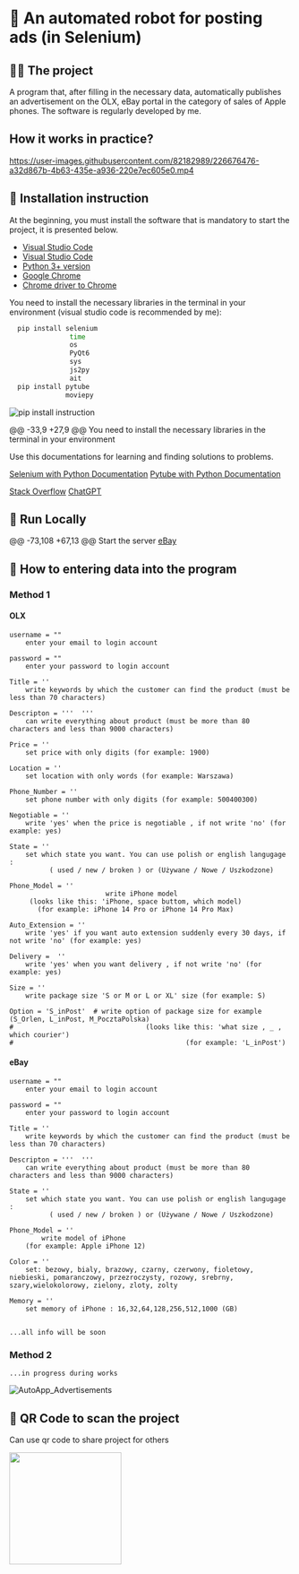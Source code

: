 # 🐍 An automated robot for posting ads (in Selenium) 

## 👨‍💻 The project 
A program that, after filling in the necessary data, automatically publishes an advertisement on the OLX, eBay portal in the category of sales of Apple phones. The software is regularly developed by me.

## How it works in practice?

https://user-images.githubusercontent.com/82182989/226676476-a32d867b-4b63-435e-a936-220e7ec605e0.mp4

## 💬 Installation instruction 
At the beginning, you must install the software that is mandatory to start the project, it is presented below.
 - [Visual Studio Code](https://code.visualstudio.com/docs/setup/windows)
 - [Visual Studio Code](https://code.visualstudio.com/docs/setup/windows)   
 - [Python 3+ version](https://realpython.com/installing-python/#how-to-install-python-on-windows)
 - [Google Chrome](https://www.google.com/intl/pl_pl/chrome/) 
 - [Chrome driver to Chrome](https://chromedriver.chromium.org/getting-started)


You need to install the necessary libraries in the terminal in your environment (visual studio code is recommended by me):

```bash
  pip install selenium
               time
               os 
               PyQt6
               sys
               js2py
               ait
  pip install pytube
              moviepy
```
![pip install instruction](https://user-images.githubusercontent.com/82182989/226630656-e2937091-8d83-48ff-9c6e-094fed5b6491.jpg)

@@ -33,9 +27,9 @@ You need to install the necessary libraries in the terminal in your environment

Use this documentations for learning and finding solutions to problems.

[Selenium with Python Documentation](https://selenium-python.readthedocs.io/)
[Pytube with Python Documentation](https://pytube.io/en/latest/)

[Stack Overflow](https://stackoverflow.com/)
[ChatGPT](https://openai.com/blog/chatgpt)


## 🔗 Run Locally
@@ -73,108 +67,13 @@ Start the server
[eBay](https://github.com/piotek8/Python_projects/blob/main/Automation_Bot/eBay_automation_login_py.py)


## 📁 How to entering data into the program
### Method 1
#### OLX

    username = ""
        enter your email to login account

    password = ""
        enter your password to login account

    Title = ''
        write keywords by which the customer can find the product (must be less than 70 characters)

    Descripton = '''  '''
        can write everything about product (must be more than 80 characters and less than 9000 characters)

    Price = '' 
        set price with only digits (for example: 1900)

    Location = '' 
        set location with only words (for example: Warszawa)

    Phone_Number = '' 
        set phone number with only digits (for example: 500400300)

    Negotiable = ''  
        write 'yes' when the price is negotiable , if not write 'no' (for example: yes)

    State = ''   
        set which state you want. You can use polish or english langugage : 
              ( used / new / broken ) or (Używane / Nowe / Uszkodzone)

    Phone_Model = ''                      
                            write iPhone model 
         (looks like this: 'iPhone, space buttom, which model) 
           (for example: iPhone 14 Pro or iPhone 14 Pro Max)

    Auto_Extension = ''  
        write 'yes' if you want auto extension suddenly every 30 days, if not write 'no' (for example: yes)

    Delivery =  '' 
        write 'yes' when you want delivery , if not write 'no' (for example: yes)

    Size = ''  
        write package size 'S or M or L or XL' size (for example: S)

    Option = 'S_inPost'  # write option of package size for example (S_Orlen, L_inPost, M_PocztaPolska) 
    #                                 (looks like this: 'what size , _ , which courier')
    #                                           (for example: 'L_inPost') 





#### eBay



    username = ""
        enter your email to login account

    password = ""
        enter your password to login account

    Title = ''
        write keywords by which the customer can find the product (must be less than 70 characters)

    Descripton = '''  '''
        can write everything about product (must be more than 80 characters and less than 9000 characters)

    State = ''   
        set which state you want. You can use polish or english langugage : 
              ( used / new / broken ) or (Używane / Nowe / Uszkodzone)

    Phone_Model = '' 
            write model of iPhone 
        (for example: Apple iPhone 12)

    Color = '' 
        set: bezowy, bialy, brazowy, czarny, czerwony, fioletowy, niebieski, pomaranczowy, przezroczysty, rozowy, srebrny, szary,wielokolorowy, zielony, zloty, zolty    

    Memory = '' 
        set memory of iPhone : 16,32,64,128,256,512,1000 (GB)


    ...all info will be soon



### Method 2

    ...in progress during works

![AutoApp_Advertisements](https://user-images.githubusercontent.com/82182989/226767139-61bce2be-c0e9-4775-bfa3-9a7e2cce61d2.jpg)

## 👋 QR Code to scan the project

Can use qr code to share project for others

<a href="url"><img src="https://user-images.githubusercontent.com/82182989/226750124-eecd4aab-93ad-4840-81b8-a41bda82c16e.png" align="left" height="200" width="200" ></a>
